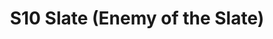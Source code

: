---
title: S10 Slate (Enemy of the Slate)
permalink: "/teams/s10-slate"
members:
- Patrick Kozak - Captain
- Kyle McKinney - Quarterback
- Gabe Avila
- Bo Banwo
- Bryan George
- Sequoia Howell
- Ben Kozlowski
- Andrew Longhi
- Evan Marbury
- Andy Pratt
- Clay Reese
- DJ Sigworth
- Judson White
- Nick Christiansen - Supplemental
teamid: 4445
name: S10 Slate
color: Enemy of the Slate
division: ''
---